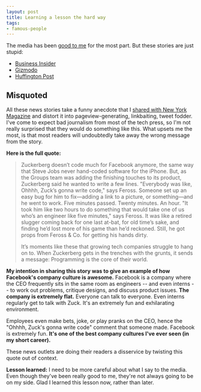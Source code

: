 ```yaml
---
layout: post
title: Learning a lesson the hard way
tags:
- famous-people
---
```


The media has been [good to me](/youtube-instant-media-frenzy/) for the most part. But these stories are just stupid:

* [Business Insider](http://www.businessinsider.com/mark-zuckerbergs-coding-skills-2011-9)
* [Gizmodo](http://gizmodo.com/5839340/mark-zuckerberg-sucks-at-writing-code-now)
* [Huffington Post](http://www.huffingtonpost.com/2011/09/12/mark-zuckerberg-coding_n_958875.html)

## Misquoted

All these news stories take a funny anecdote that I [shared with New York Magazine](http://nymag.com/news/features/silicon-valley-2011-9/) and distort it into pageview-generating, linkbaiting, tweet fodder. I've come to expect bad journalism from most of the tech press, so I'm not really surprised that they would do something like this. What upsets me the most, is that most readers will undoubtedly take away the wrong message from the story.

**Here is the full quote:**

> Zuckerberg doesn’t code much for Facebook anymore, the same way that Steve Jobs never hand-coded software for the iPhone. But, as the Groups team was adding the finishing touches to its product, Zuckerberg said he wanted to write a few lines. "Everybody was like, Ohhhh, Zuck’s gonna write code," says Feross. Someone set up an easy bug for him to fix—adding a link to a picture, or something—and he went to work. Five minutes passed. Twenty minutes. An hour. "It took him like two hours to do something that would take one of us who’s an engineer like five minutes," says Feross. It was like a retired slugger coming back for one last at-bat, for old time’s sake, and finding he’d lost more of his game than he’d reckoned. Still, he got props from Feross &amp; Co. for getting his hands dirty.
>
> It’s moments like these that growing tech companies struggle to hang on to. When Zuckerberg gets in the trenches with the grunts, it sends a message: Program­ming is the core of their world.

**My intention in sharing this story was to give an example of how Facebook's company culture is awesome.** Facebook is a company where the CEO frequently sits in the same room as engineers -- and even interns -- to work out problems, critique designs, and discuss product issues. **The company is extremely flat.** Everyone can talk to everyone. Even interns regularly get to talk with Zuck. It's an extremely fun and exhilarating environment.

Employees even make bets, joke, or play pranks on the CEO, hence the "Ohhhh, Zuck's gonna write code" comment that someone made. Facebook is extremely fun. **It's one of the best company cultures I've ever seen (in my short career).**

These news outlets are doing their readers a disservice by twisting this quote out of context.

**Lesson learned:** I need to be more careful about what I say to the media. Even though they've been really good to me, they're not always going to be on my side. Glad I learned this lesson now, rather than later.